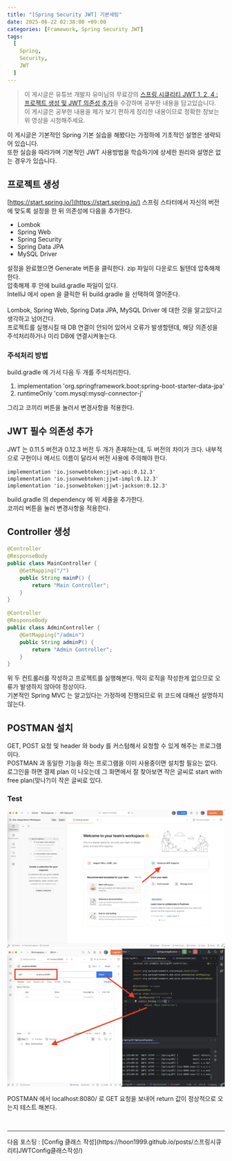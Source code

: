 ```yaml
---
title: "[Spring Security JWT] 기본세팅"
date: 2025-06-22 02:38:00 +09:00
categories: [Framework, Spring Security JWT]
tags:
  [
    Spring,
    Security,
    JWT
  ]
---
```


> 이 게시글은 유튜브 개발자 유미님의 무료강의 [스프링 시큐리티 JWT 1, 2, 4 : 프로젝트 생성 및 JWT 의존성 추가](https://www.youtube.com/watch?v=ZTaZOCqTez4&ab_channel=%EA%B0%9C%EB%B0%9C%EC%9E%90%EC%9C%A0%EB%AF%B8)을 수강하며 공부한 내용을 담고있습니다.<br>
> 이 게시글은 공부한 내용을 제가 보기 편하게 정리한 내용이므로 정확한 정보는 위 영상을 시청해주세요.<br>

이 게시글은 기본적인 Spring 기본 실습을 해봤다는 가정하에 기초적인 설명은 생략되어 있습니다.<br>
또한 실습을 따라가며 기본적인 JWT 사용방법을 학습하기에 상세한 원리와 설명은 없는 경우가 있습니다.<br>

## 프로젝트 생성

[https://start.spring.io/](https://start.spring.io/) 스프링 스타터에서 자신의 버전에 맞도록 설정을 한 뒤 의존성에 다음을 추가한다.<br>

- Lombok
- Spring Web
- Spring Security
- Spring Data JPA
- MySQL Driver

설정을 완료했으면 Generate 버튼을 클릭한다. zip 파일이 다운로드 될텐데 압축해제 한다.<br>
압축해제 후 안에 build.gradle 파일이 있다.<br>
IntelliJ 에서 open 을 클릭한 뒤 build.gradle 을 선택하여 열어준다.<br>
<br>
Lombok, Spring Web, Spring Data JPA, MySQL Driver 에 대한 것을 알고있다고 생각하고 넘어간다.<br>
프로젝트를 실행시킬 때 DB 연결이 안되어 있어서 오류가 발생할텐데, 해당 의존성을 주석처리하거나 미리 DB에 연결시켜놓는다.<br>

### 주석처리 방법
build.gradle 에 가서 다음 두 개를 주석처리한다.<br>

1. implementation 'org.springframework.boot:spring-boot-starter-data-jpa'
2. runtimeOnly 'com.mysql:mysql-connector-j'

그리고 코끼리 버튼을 눌러서 변경사항을 적용한다.<br>

## JWT 필수 의존성 추가
JWT 는 0.11.5 버전과 0.12.3 버전 두 개가 존재하는데, 두 버전의 차이가 크다. 내부적으로 구현이나 메서드 이름이 달라서 버전 사용에 주의해야 한다.<br>

```
implementation 'io.jsonwebtoken:jjwt-api:0.12.3'
implementation 'io.jsonwebtoken:jjwt-impl:0.12.3'
implementation 'io.jsonwebtoken:jjwt-jackson:0.12.3'
```

build.gradle 의 dependency 에 위 세줄을 추가한다.<br>
코끼리 버튼을 눌러 변경사항을 적용한다.<br>

## Controller 생성

```java
@Controller
@ResponseBody
public class MainController {
    @GetMapping("/")
    public String mainP() {
        return "Main Controller";
    }
}
```

```java
@Controller
@ResponseBody
public class AdminController {
    @GetMapping("/admin")
    public String adminP() {
        return "Admin Controller";
    }
}
```

위 두 컨트롤러를 작성하고 프로젝트를 실행해본다. 딱히 로직을 작성한게 없으므로 오류가 발생하지 않아야 정상이다.<br>
기본적인 Spring MVC 는 알고있다는 가정하에 진행되므로 위 코드에 대해선 설명하지 않는다.<br>

## POSTMAN 설치
GET, POST 요청 및 header 와 body 를 커스텀해서 요청할 수 있게 해주는 프로그램이다.<br>
POSTMAN 과 동일한 기능을 하는 프로그램을 이미 사용중이면 설치할 필요는 없다.<br>
로그인을 하면 결제 plan 이 나오는데 그 화면에서 잘 찾아보면 작은 글씨로 start with free plan(맞나?)이 작은 글씨로 있다.<br>

### Test

![사진1](https://github.com/Hoon1999/hoon1999.github.io/blob/main/assets/img/2025-06-22-스프링시큐리티JWT기본세팅/1.png?raw=true)<br>
![사진2](https://github.com/Hoon1999/hoon1999.github.io/blob/main/assets/img/2025-06-22-스프링시큐리티JWT기본세팅/2.png?raw=true)<br>

POSTMAN 에서 localhost:8080/ 로 GET 요청을 보내어 return 값이 정상적으로 오는지 테스트 해본다.<br>

<br>
<hr>
다음 포스팅 : [Config 클래스 작성](https://hoon1999.github.io/posts/스프링시큐리티JWTConfig클래스작성/)<br>